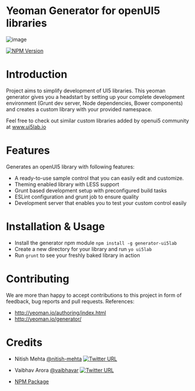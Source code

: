 # Yeoman Generator for openUI5 libraries

![image](https://user-images.githubusercontent.com/15953522/41203259-13f607a0-6cf2-11e8-85e9-3fd88386d478.png)

[![NPM Version](http://img.shields.io/npm/v/generator-ui5lab.svg?style=flat)](https://www.npmjs.org/package/generator-ui5lab)

# Introduction
Project aims to simplify development of UI5 libraries. This yeoman generator gives you a headstart by setting up your complete development environment (Grunt dev server, Node dependencies, Bower components) and creates a custom library with your provided namespace.

Feel free to check out similar custom libraries added by openui5 community at www.ui5lab.io


# Features
Generates an openUI5 library with following features:

- A ready-to-use sample control that you can easily edit and customize.
- Theming enabled library with LESS support
- Grunt based development setup with preconfigured build tasks
- ESLint configuration and grunt job to ensure quality
- Development server that enables you to test your custom control easily

# Installation & Usage
- Install the generator npm module `npm install -g generator-ui5lab`
- Create a new directory for your library and run `yo ui5lab` 
- Run `grunt` to see your freshly baked library in action

# Contributing
We are more than happy to accept contributions to this project in form of feedback, bug reports and pull requests.
References: 
- http://yeoman.io/authoring/index.html
- http://yeoman.io/generator/

# Credits
- Nitish Mehta [@nitish-mehta](https://github.com/nitish-mehta)  [![Twitter URL](https://img.shields.io/twitter/url/https/twitter.com/nitish_mehta.svg?style=social&label=Connect)](https://twitter.com/nitish_mehta)  
- Vaibhav Arora [@vaibhavar](https://github.com/vaibhavar)  [![Twitter URL](https://img.shields.io/twitter/url/https/twitter.com/theVaibhavArora.svg?style=social&label=Connect)](https://twitter.com/theVaibhavArora)  

- [NPM Package](https://www.npmjs.com/package/generator-ui5lab)